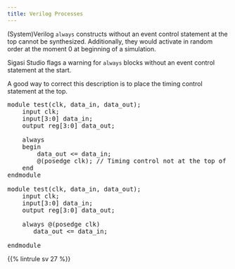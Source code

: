 ```yaml
---
title: Verilog Processes
---
```


(System)Verilog `always` constructs without an event control statement at the top cannot be synthesized.
Additionally, they would activate in random order at the moment 0 at beginning of a simulation.

Sigasi Studio flags a warning for `always` blocks without an event control statement at the start.

A good way to correct this description is to place the timing control statement at the top.

<pre>module test(clk, data_in, data_out);
    input clk;
    input[3:0] data_in;
    output reg[3:0] data_out;
    
    always
    begin
        data_out <= data_in;
        <span class="warning">@(posedge clk);</span> // Timing control not at the top of 'always'
    end
endmodule

module test(clk, data_in, data_out);
    input clk;
    input[3:0] data_in;
    output reg[3:0] data_out;
    
    always <span class="goodcode">@(posedge clk)</span>
       data_out <= data_in;
    
endmodule</pre>

{{% lintrule sv 27 %}}
